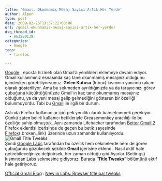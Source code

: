 ```yaml
---
title: 'Gmail: Okunmamış Mesaj Sayısı Artık Her Yerde'
author: Alper
type: post
date: 2009-02-26T13:37:22+00:00
url: /gmail-okunmamis-mesaj-sayisi-artik-her-yerde/
dsq_thread_id:
  - 963200138
categories:
  - Google
tags:
  - firefox

---
```

[Google][1] , eposta hizmeti olan Gmail&#8217;a yenilikleri eklemeye devam ediyor. Gmail kullanımınız esnasında kaç tane okunmamış mesajınız olduğunu içindeyken görebiliyorsunuz. **Gelen Kutusu** (Inbox) kısmının yanında rakam olarak gösteriliyor. Ama bu sekmeden ayrıldığınızda ya da tarayıcınızı görev çubuğuna küçülttüğünüzde Gmail&#8217;ın kaç tane okunmamış mesajınız olduğunu, ya da yeni mesaj gelip gelmediğini gösteren bir özelliği bulunmuyordu. Tabi bu [Gmail][2] ile ilgili bir durum. 

Aslında Firefox kullananlar için pek yenilik olarak bahsetmemek gerekiyor. Çünkü zaten belirli kullanıcı betikleriyle Greasemonkey aracılığı ile bu özelliğe sahip olmuştuk. Aynı zamanda Lifehacker tarafından [Better Gmail 2][3] Firefox eklentisi içerisinde de geçen bu betik sayesinde [Firefox][4]{.broken_link} üzerinde uzun zamandır kullanılıyordu.  
![Gmail Title Tweaks][5]  
Şimdi [Google Labs][6] tarafından bu özellik hem sekmelerde hem de görev çubuğunda gözükecek şekilde **Gmail** içerisine eklendi. Nasıl aktif hale getirebileceğinize değinirsek, her zaman olduğu gibi Ayarlar (Settings) kısmından Labs sekmesine gidiyoruz. Burada &#8220;**Title Tweaks**&#8221; bölümünü aktif hale getiriyoruz. 

[Official Gmail Blog][7] : [New in Labs: Browser title bar tweaks][8]

 [1]: https://www.murekkep.org/konu/web-uygulamalari-ve-internet/google
 [2]: http://gmail.com
 [3]: http://lifehacker.com/software/exclusive-lifehacker-download/better-gmail-2-firefox-extension-for-new-gmail-320618.php
 [4]: http://www.mozilla-europe.org/tr/firefox/
 [5]: http://4.bp.blogspot.com/_JE4qNpFW6Yk/SaSvCapMaaI/AAAAAAAAARM/y6AVUN59kuQ/s400/title_tweaks.jpg
 [6]: http://labs.google.com/
 [7]: http://gmailblog.blogspot.com/
 [8]: http://gmailblog.blogspot.com/2009/02/new-in-labs-browser-title-bar-tweaks.html